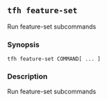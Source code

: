 ## `tfh feature-set`

Run feature-set subcommands

### Synopsis

    tfh feature-set COMMAND[ ... ]

### Description

Run feature-set subcommands

